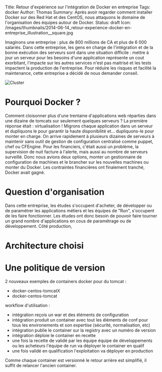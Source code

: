 Title: Retour d'expérience sur l'intégration de Docker en entreprise
Tags: docker
Author: Thomas
Summary: Après avoir regarder comment installer Docker sur des Red Hat et des CentOS, nous attaquons le domaine de l'organisation des équipes autour de Docker.
Status: draft
Icon: /images/thumbnails/2014-06-14_retour-experience-docker-en-entreprise_illustration__square.jpg

Imaginons une entreprise : plus de 800 millions de CA et plus de 6&nbsp;000 salariés.
Dans cette entreprise, les gens en charge de l'intégration et de la bonne exécution des serveurs sont dans une situation difficile : mettre à jour un serveur pour les besoins d'une application représente un cout exorbitant, l'impacte sur les autres services n'est pas maitrisé et les tests impactent la production de l'entreprise. 
Pour réduire les risques et facilité la maintenance, cette entreprise a décidé de nous demander conseil.

![Cluster]({filename}/images/2014-06-14_retour-experience-docker-en-entreprise_illustration.jpg)


# Pourquoi Docker ?
 
Comment cloisonner plus d'une trentaine d'applications web réparties dans une dizaine de tomcats sur seulement quelques serveurs ? La première réponse était : virtualisation ! Migrons chaque application dans un serveur et dupliquons le pour garantir la haute disponibilité et... dupliquons-le pour monter en charge. On arrive rapidement à plusieurs dizaines de serveurs à maintenir sans outil de gestion de configuration centralisé comme puppet, chef ou CFEngine. Pour les financiers, c'était aussi un problème, la supervision de nuit facture à l'alerte, mais aussi au nombre de serveurs surveillé.
Donc nous avions deux options, monter un gestionnaire de configuration de machines et le brancher sur les nouvelles machines ou monter du Docker. Les contraintes financières ont finalement tranché, Docker avait gagné.

# Question d'organisation

Dans cette entreprise, les études s'occupent d'acheter, de développer ou de paramétrer les applications métiers et les équipes de "Run", s'occupent de les faire fonctionner.
Les études ont donc besoin de pouvoir faire tourner un grand nombre d'applications en cous de paramétrage ou de développement.
Côté production, 

# Architecture choisi

# Une politique de version

2 nouveaux exemples de containers docker pour du tomcat : 
- docker-centos-tomcatX
- docker-centos-tomcat

workflow d'utilisation :
- intégration reçois un war et des éléments de configuration
- intégration produit un container avec tout les éléments de conf pour tous les environements et son expertise (sécurité, normalisation, etc)
- intégration publie le container sur la registry avec un numéro de version
- intégration déploie le container en recette
- une fois la recette de validé par les équipe équipe de développements ou les acheteurs l'équipe de run va déployer le container en qualif 
- une fois validé en qualification l'exploitation va déployer en production

Comme chaque container est versionné le retour arrière est simplifié, il suffit de relancer l'ancien container.


